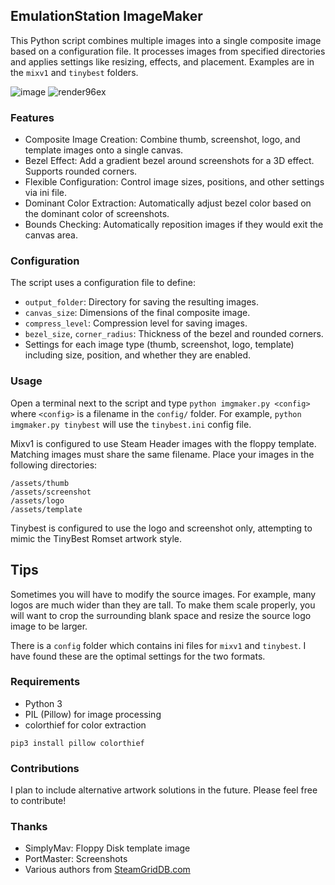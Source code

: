 ## EmulationStation ImageMaker
This Python script combines multiple images into a single composite image based on a configuration file. It processes images from specified directories and applies settings like resizing, effects, and placement. Examples are in the `mixv1` and `tinybest` folders.

![image](https://github.com/user-attachments/assets/378b3c89-2610-4092-b8db-624d8f527ebc) ![render96ex](https://github.com/user-attachments/assets/e8b7575e-e022-4a79-8c7d-a2c75727f31a)


### Features
- Composite Image Creation: Combine thumb, screenshot, logo, and template images onto a single canvas.
- Bezel Effect: Add a gradient bezel around screenshots for a 3D effect. Supports rounded corners.
- Flexible Configuration: Control image sizes, positions, and other settings via ini file.
- Dominant Color Extraction: Automatically adjust bezel color based on the dominant color of screenshots.
- Bounds Checking: Automatically reposition images if they would exit the canvas area.

### Configuration
The script uses a configuration file to define:

- `output_folder`: Directory for saving the resulting images.
- `canvas_size`: Dimensions of the final composite image.
- `compress_level`: Compression level for saving images.
- `bezel_size`, `corner_radius`: Thickness of the bezel and rounded corners.
- Settings for each image type (thumb, screenshot, logo, template) including size, position, and whether they are enabled.

### Usage
Open a terminal next to the script and type `python imgmaker.py <config>` where `<config>` is a filename in the `config/` folder. For example, `python imgmaker.py tinybest` will use the `tinybest.ini` config file.

Mixv1 is configured to use Steam Header images with the floppy template. Matching images must share the same filename. Place your images in the following directories:

`/assets/thumb`  
`/assets/screenshot`  
`/assets/logo`  
`/assets/template`  

Tinybest is configured to use the logo and screenshot only, attempting to mimic the TinyBest Romset artwork style.

## Tips
Sometimes you will have to modify the source images. For example, many logos are much wider than they are tall. To make them scale properly, you will want to crop the surrounding blank space and resize the source logo image to be larger.

There is a `config` folder which contains ini files for `mixv1` and `tinybest`. I have found these are the optimal settings for the two formats.

### Requirements
- Python 3
- PIL (Pillow) for image processing
- colorthief for color extraction

`pip3 install pillow colorthief`

### Contributions
I plan to include alternative artwork solutions in the future. Please feel free to contribute!

### Thanks
- SimplyMav: Floppy Disk template image  
- PortMaster: Screenshots  
- Various authors from [SteamGridDB.com](https://www.steamgriddb.com)  
